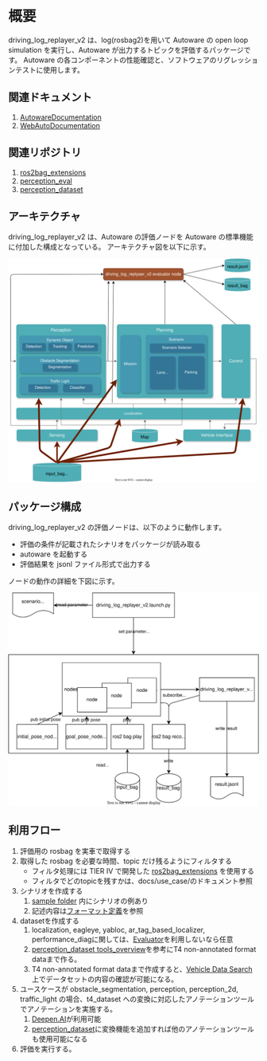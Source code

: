 # 概要

driving_log_replayer_v2 は、log(rosbag2)を用いて Autoware の open loop simulation を実行し、Autoware が出力するトピックを評価するパッケージです。
Autoware の各コンポーネントの性能確認と、ソフトウェアのリグレッションテストに使用します。

## 関連ドキュメント

1. [AutowareDocumentation](https://autowarefoundation.github.io/autoware-documentation/main/)
2. [WebAutoDocumentation](https://docs.web.auto/)

## 関連リポジトリ

1. [ros2bag_extensions](https://github.com/tier4/ros2bag_extensions)
2. [perception_eval](https://github.com/tier4/autoware_perception_evaluation)
3. [perception_dataset](https://github.com/tier4/tier4_perception_dataset)

## アーキテクチャ

driving_log_replayer_v2 は、Autoware の評価ノードを Autoware の標準機能に付加した構成となっている。
アーキテクチャ図を以下に示す。

![architecture](images/architecture.drawio.svg)

## パッケージ構成

driving_log_replayer_v2 の評価ノードは、以下のように動作します。

- 評価の条件が記載されたシナリオをパッケージが読み取る
- autoware を起動する
- 評価結果を jsonl ファイル形式で出力する

ノードの動作の詳細を下図に示す。

![overview](images/overview.drawio.svg)

## 利用フロー

1. 評価用の rosbag を実車で取得する
2. 取得した rosbag を必要な時間、topic だけ残るようにフィルタする
   - フィルタ処理には TIER IV で開発した [ros2bag_extensions](https://github.com/tier4/ros2bag_extensions) を使用する
   - フィルタでどのtopicを残すかは、docs/use_case/のドキュメント参照
3. シナリオを作成する
   1. [sample folder](https://github.com/tier4/driving_log_replayer_v2/tree/main/sample) 内にシナリオの例あり
   2. 記述内容は[フォーマット定義](../scenario_format/index.md)を参照
4. datasetを作成する
   1. localization, eagleye, yabloc, ar_tag_based_localizer, performance_diagに関しては、[Evaluator](https://docs.web.auto/user-manuals/evaluator/introduction)を利用しないなら任意
   2. [perception_dataset tools_overview](https://github.com/tier4/tier4_perception_dataset/blob/main/docs/tools_overview.md)を参考にT4 non-annotated format dataまで作る。
   3. T4 non-annotated format dataまで作成すると、[Vehicle Data Search](https://docs.web.auto/user-manuals/vehicle-data-search/quick-start#t4-dataset-%E3%81%AE%E5%8B%95%E7%94%BB%E8%A1%A8%E7%A4%BA)上でデータセットの内容の確認が可能になる。
5. ユースケースが obstacle_segmentation, perception, perception_2d, traffic_light の場合、t4_dataset への変換に対応したアノテーションツールでアノテーションを実施する。
   1. [Deepen.AI](https://www.deepen.ai/)が利用可能
   2. [perception_dataset](https://github.com/tier4/tier4_perception_dataset)に変換機能を追加すれば他のアノテーションツールも使用可能になる
6. 評価を実行する。
